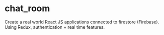 # chat_room
Create a real world React JS applications connected to firestore (Firebase). Using Redux, authentication + real time features.
